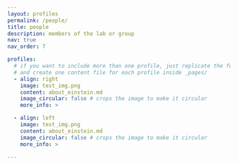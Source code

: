 ```yaml
---
layout: profiles
permalink: /people/
title: people
description: members of the lab or group
nav: true
nav_order: 7

profiles:
  # if you want to include more than one profile, just replicate the following block
  # and create one content file for each profile inside _pages/
  - align: right
    image: test_img.png
    content: about_einstein.md
    image_circular: false # crops the image to make it circular
    more_info: >

  - align: left
    image: test_img.png
    content: about_einstein.md
    image_circular: false # crops the image to make it circular
    more_info: >

---
```

